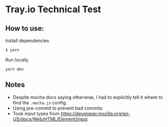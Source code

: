 Tray.io Technical Test
======================

How to use:
-----------

Install dependencies 
```sh 
$ yarn
```

Run locally
```
yarn dev
```

Notes
-----

- Despite mocha docs saying otherwise, I had to explicitly tell it where to find the `.mocha.js` config.
- Using pre-commit to prevent bad commits
- Took input types from https://developer.mozilla.org/en-US/docs/Web/HTML/Element/input
